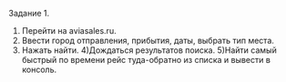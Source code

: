 Задание 1.

1) Перейти на aviasales.ru.
2) Ввести город отправления, прибытия, даты, выбрать тип места.
3) Нажать найти. 
4)Дождаться результатов поиска. 
5)Найти самый быстрый по времени рейс туда-обратно из списка и вывести в консоль.
